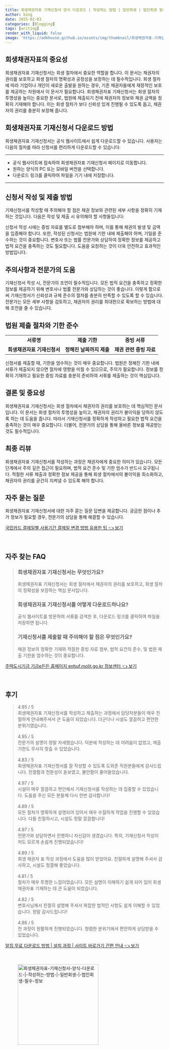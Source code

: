 ```yaml
---
title: 회생채권자표 기재신청서 양식 다운로드 | 작성하는 방법 | 일반회생 | 법인회생 필수 정보
author: bing
date: 2025-02-03
categories: [Blogging]
tags: [writing]
render_with_liquid: false
image: 'https://adkhouse.github.io/assets/img/thumbnail/회생채권자표-기재신청서-양식-다운로드-|-작성하는-방법-|-일반회생-|-법인회생-필수-정보.webp'
---
```



<h2 id='회생채권자표-중요성'>회생채권자표의 중요성</h2>

<p>회생채권자표 기재신청서는 회생 절차에서 중요한 역할을 합니다. 이 문서는 채권자의 권리를 보호하고 회생 절차의 명확성과 공정성을 보장하는 데 필수적입니다. 회생 절차에 따라 기업이나 개인이 새로운 출발을 원하는 경우, 기존 채권자들에게 재정적인 보호를 제공하는 차원에서 이 문서가 필요합니다. 회생채권자표 기재신청서는 회생 절차의 투명성을 높이는 중요한 문서로, 법원에 제출되기 전에 채권자의 정보와 채권 금액을 정확히 기재해야 합니다. 이는 회생 절차가 보다 신뢰성 있게 진행될 수 있도록 돕고, 채권자의 권리를 충분히 보장해 줍니다.</p>

<h2 id='기재신청서-다운로드-method'>회생채권자표 기재신청서 다운로드 방법</h2>

<p>회생채권자표 기재신청서는 공식 웹사이트에서 쉽게 다운로드할 수 있습니다. 사용자는 다음의 절차를 따라 신청서를 편리하게 다운로드할 수 있습니다:</p>

<hr />

<ul>
    <li>공식 웹사이트에 접속하여 회생채권자표 기재신청서 페이지로 이동합니다.</li>
    <li>원하는 양식의 PC 또는 모바일 버전을 선택합니다.</li>
    <li>다운로드 링크를 클릭하여 파일을 기기 내에 저장합니다.</li>
</ul>

<hr />

<h2 id='신청서-작성-및-제출-방법'>신청서 작성 및 제출 방법</h2>

<p>기재신청서를 작성할 때 주의해야 할 점은 채권 정보와 관련된 세부 사항을 정확히 기재하는 것입니다. 다음은 작성 및 제출 시 유의해야 할 사항들입니다:</p>

<p>신청서 작성 시에는 증빙 자료를 별도로 첨부해야 하며, 이를 통해 채권의 발생 및 금액을 입증해야 합니다. 또한, 작성된 신청서는 법원에 기한 내에 제출해야 하며, 기일을 준수하는 것이 중요합니다. 변호사 또는 법률 전문가와 상담하여 정확한 정보를 제공하고 법적 요건을 충족하는 것도 필요합니다. 도움을 요청하는 것이 더욱 안전하고 효과적인 방법입니다.</p>

<h2 id='주의사항과-전문가-도움'>주의사항과 전문가의 도움</h2>

<p>기재신청서 작성 시, 전문가의 조언이 필수적입니다. 모든 법적 요건을 충족하고 정확한 정보를 제공하기 위해 변호사나 법률 전문가와 상담하는 것이 좋습니다. 이렇게 함으로써 기재신청서가 신뢰성과 규제 준수의 절차를 충분히 만족할 수 있도록 할 수 있습니다. 전문가는 모든 세부 사항을 검토하고, 채권자의 권리를 최대한으로 확보하는 방법에 대해 조언을 줄 수 있습니다.</p>

<h2 id='법원-제출-절차'>법원 제출 절차와 기한 준수</h2>

<table>
    <tr>
        <td style="text-align: center; height: 17px;"><b>서류명</b></td>
        <td style="text-align: center; height: 17px;"><b>제출 기한</b></td>
        <td style="text-align: center; height: 17px;"><b>증빙 서류</b></td>
    </tr>
    <tr>
        <td style="text-align: center; height: 17px;"><b>회생채권자표 기재신청서</b></td>
        <td style="text-align: center; height: 17px;"><b>정해진 날짜까지 제출</b></td>
        <td style="text-align: center; height: 17px;"><b>채권 관련 증빙 자료</b></td>
    </tr>
</table>

<p>신청서를 제출할 때, 기한을 엄수하는 것이 매우 중요합니다. 법원은 정해진 기한 내에 서류가 제출되지 않으면 절차에 영향을 미칠 수 있으므로, 주의가 필요합니다. 정보를 정확히 기재하고 필요한 증빙 자료를 충분히 준비하여 서류를 제출하는 것이 핵심입니다.</p>

<h2 id='결론-및-중요성'>결론 및 중요성</h2>

<p>회생채권자표 기재신청서는 회생 절차에서 채권자의 권리를 보호하는 데 핵심적인 문서입니다. 이 문서는 회생 절차의 투명성을 높이고, 채권자의 권리가 불이익을 당하지 않도록 하는 데 도움을 줍니다. 따라서 기재신청서를 정확하게 작성하고 필요한 법적 요건을 충족하는 것이 매우 중요합니다. 더불어, 전문가의 상담을 통해 올바른 정보를 제공받는 것도 필수적입니다.</p>

<h2 id='최종-리뷰'>최종 리뷰</h2>

<p>회생채권자표 기재신청서를 작성하는 과정은 채권자에게 중요한 의미가 있습니다. 모든 단계에서 주의 깊은 접근이 필요하며, 법적 요건 준수 및 기한 엄수가 반드시 요구됩니다. 적절한 서류 제출과 정확한 정보 제공을 통해 회생 절차에서의 불이익을 최소화하고, 채권자의 권리를 굳건히 지켜낼 수 있도록 해야 합니다.</p>

<h2 id='자주-묻는-질문'>자주 묻는 질문</h2>

<p>회생채권자표 기재신청서에 대한 자주 묻는 질문 답변을 제공합니다. 궁금한 점이나 추가 정보가 필요할 경우, 전문가의 상담을 통해 해결할 수 있습니다.</p>


<p><a class="click-button" title="국민카드 결제일별 사용기간 결제일 변경 방법 유용한 팁" href="https://adkhouse.github.io/posts/%EA%B5%AD%EB%AF%BC%EC%B9%B4%EB%93%9C-%EA%B2%B0%EC%A0%9C%EC%9D%BC%EB%B3%84-%EC%82%AC%EC%9A%A9%EA%B8%B0%EA%B0%84-%EA%B2%B0%EC%A0%9C%EC%9D%BC-%EB%B3%80%EA%B2%BD-%EB%B0%A9%EB%B2%95-%EC%9C%A0%EC%9A%A9%ED%95%9C-%ED%8C%81/" rel="dofollow">국민카드 결제일별 사용기간 결제일 변경 방법 유용한 팁 👈 보기</a></p><br>
<h2 id='자주_찾는_FAQ'>자주 찾는 FAQ</h2>
<div itemscope="" itemtype="https://schema.org/FAQPage"> 
<blockquote> 
<div itemscope="" itemprop="mainEntity" itemtype="https://schema.org/Question"> 
<h3 itemprop="name">회생채권자표 기재신청서는 무엇인가요?</h3> 
<div itemscope="" itemprop="acceptedAnswer" itemtype="https://schema.org/Answer"> 
<span itemprop="text"> 
<p>회생채권자표 기재신청서는 회생 절차에서 채권자의 권리를 보호하고, 회생 절차의 정확성을 보장하는 핵심 문서입니다.</p> 
</span> 
</div> 
</div> 

<div itemscope="" itemprop="mainEntity" itemtype="https://schema.org/Question"> 
<h3 itemprop="name">회생채권자표 기재신청서를 어떻게 다운로드하나요?</h3> 
<div itemscope="" itemprop="acceptedAnswer" itemtype="https://schema.org/Answer"> 
<span itemprop="text"> 
<p>공식 웹사이트를 방문하여 서류를 검색한 후, 다운로드 링크를 클릭하여 파일을 저장하면 됩니다.</p> 
</span> 
</div> 
</div> 

<div itemscope="" itemprop="mainEntity" itemtype="https://schema.org/Question"> 
<h3 itemprop="name">기재신청서를 제출할 때 주의해야 할 점은 무엇인가요?</h3> 
<div itemscope="" itemprop="acceptedAnswer" itemtype="https://schema.org/Answer"> 
<span itemprop="text"> 
<p>채권 정보의 정확한 기재와 적절한 증빙 자료 첨부, 법적 요건의 준수, 및 법원 제출 기한을 엄수하는 것이 중요합니다.</p> 
</span> 
</div> 
</div> 
</blockquote> 
</div>
<p><a class="click-button" title="주택도시기금 기금e든든 홈페이지 enhuf.molit.go.kr 정보센터" href="https://adkhouse.github.io/posts/%EC%A3%BC%ED%83%9D%EB%8F%84%EC%8B%9C%EA%B8%B0%EA%B8%88-%EA%B8%B0%EA%B8%88e%EB%93%A0%EB%93%A0-%ED%99%88%ED%8E%98%EC%9D%B4%EC%A7%80-enhuf.molit.go.kr-%EC%A0%95%EB%B3%B4%EC%84%BC%ED%84%B0/" rel="dofollow">주택도시기금 기금e든든 홈페이지 enhuf.molit.go.kr 정보센터 👈 보기</a></p><br>
<h2 id='후기'>후기</h2>
<div itemscope itemtype="https://schema.org/Product">
  <blockquote>
  <div itemprop="review" itemscope itemtype="https://schema.org/Review">
      <div itemprop="reviewRating" itemscope itemtype="https://schema.org/Rating"> <span itemprop="ratingValue">4.95</span> / <span itemprop="bestRating">5</span> </div>
      <span itemprop="reviewBody">회생채권자표 기재신청서를 작성하고 제출하는 과정에서 담당자분들이 매우 친절하게 안내해주셔서 큰 도움이 되었습니다. 더군다나 시설도 깔끔하고 편안한 분위기였습니다.</span>
  </div>
  <br>
  <div itemprop="review" itemscope itemtype="https://schema.org/Review">
      <div itemprop="reviewRating" itemscope itemtype="https://schema.org/Rating"> <span itemprop="ratingValue">4.95</span> / <span itemprop="bestRating">5</span> </div>
      <span itemprop="reviewBody">전문가의 설명이 정말 자세했습니다. 덕분에 작성하는 데 어려움이 없었고, 제출 기한도 무사히 맞출 수 있었습니다.</span>
  </div>
  <br>
  <div itemprop="review" itemscope itemtype="https://schema.org/Review">
      <div itemprop="reviewRating" itemscope itemtype="https://schema.org/Rating"> <span itemprop="ratingValue">4.83</span> / <span itemprop="bestRating">5</span> </div>
      <span itemprop="reviewBody">회생채권자표 기재신청서를 잘 작성할 수 있도록 도와준 직원분들에게 감사드립니다. 친절함과 전문성이 돋보였고, 불안함이 줄어들었습니다.</span>
  </div>
  <br>
  <div itemprop="review" itemscope itemtype="https://schema.org/Review">
      <div itemprop="reviewRating" itemscope itemtype="https://schema.org/Rating"> <span itemprop="ratingValue">4.97</span> / <span itemprop="bestRating">5</span> </div>
      <span itemprop="reviewBody">시설이 매우 깔끔하고 편안해서 기재신청서를 작성하는 데 집중할 수 있었습니다. 도움을 주신 모든 분들께 다시 한번 감사합니다!</span>
  </div>
  <br>
  <div itemprop="review" itemscope itemtype="https://schema.org/Review">
      <div itemprop="reviewRating" itemscope itemtype="https://schema.org/Rating"> <span itemprop="ratingValue">4.89</span> / <span itemprop="bestRating">5</span> </div>
      <span itemprop="reviewBody">모든 절차가 명확하게 설명되어 있어서 매우 수월하게 작업을 진행할 수 있었습니다. 다들 친절하시고, 시설도 정말 깔끔합니다!</span>
  </div>
  <br>
  <div itemprop="review" itemscope itemtype="https://schema.org/Review">
      <div itemprop="reviewRating" itemscope itemtype="https://schema.org/Rating"> <span itemprop="ratingValue">4.97</span> / <span itemprop="bestRating">5</span> </div>
      <span itemprop="reviewBody">전문가와 상담하면서 진행하니 자신감이 생겼습니다. 특히, 기재신청서 작성이 저도 모르게 손쉽게 진행되었습니다!</span>
  </div>
  <br>
  <div itemprop="review" itemscope itemtype="https://schema.org/Review">
      <div itemprop="reviewRating" itemscope itemtype="https://schema.org/Rating"> <span itemprop="ratingValue">4.89</span> / <span itemprop="bestRating">5</span> </div>
      <span itemprop="reviewBody">회생 채권자 표 작성 과정에서 도움을 많이 받았어요. 친절하게 설명해 주셔서 감사하고, 시설도 청결해 좋았습니다.</span>
  </div>
  <br>
  <div itemprop="review" itemscope itemtype="https://schema.org/Review">
      <div itemprop="reviewRating" itemscope itemtype="https://schema.org/Rating"> <span itemprop="ratingValue">4.81</span> / <span itemprop="bestRating">5</span> </div>
      <span itemprop="reviewBody">절차가 매우 투명한 느낌이었습니다. 모든 설명이 이해하기 쉽게 되어 있어 회생 채권자표 기재하는 데 큰 도움이 되었습니다.</span>
  </div>
  <br>
  <div itemprop="review" itemscope itemtype="https://schema.org/Review">
      <div itemprop="reviewRating" itemscope itemtype="https://schema.org/Rating"> <span itemprop="ratingValue">4.82</span> / <span itemprop="bestRating">5</span> </div>
      <span itemprop="reviewBody">변호사님께서 친절히 설명해 주셔서 복잡한 법적인 사항도 쉽게 이해할 수 있었습니다. 정말 감사드립니다!</span>
  </div>
  <br>
  <div itemprop="review" itemscope itemtype="https://schema.org/Review">
      <div itemprop="reviewRating" itemscope itemtype="https://schema.org/Rating"> <span itemprop="ratingValue">4.86</span> / <span itemprop="bestRating">5</span> </div>
      <span itemprop="reviewBody">전 과정이 원활하게 진행되었습니다. 청렴한 분위기에서 편안하게 상담받을 수 있었습니다.</span>
  </div>
  </blockquote>
</div>
<p><a class="click-button" title="알집 무료 다운로드 방법 | 설치 과정 | 사이트 바로가기 간편 안내" href="https://adkhouse.github.io/posts/%EC%95%8C%EC%A7%91-%EB%AC%B4%EB%A3%8C-%EB%8B%A4%EC%9A%B4%EB%A1%9C%EB%93%9C-%EB%B0%A9%EB%B2%95-%EC%84%A4%EC%B9%98-%EA%B3%BC%EC%A0%95-%EC%82%AC%EC%9D%B4%ED%8A%B8-%EB%B0%94%EB%A1%9C%EA%B0%80%EA%B8%B0-%EA%B0%84%ED%8E%B8-%EC%95%88%EB%82%B4/" rel="dofollow">알집 무료 다운로드 방법 | 설치 과정 | 사이트 바로가기 간편 안내 👈 보기</a></p><br>
<figure class="image"><img src="https://adkhouse.github.io/assets/img/thumbnail/회생채권자표-기재신청서-양식-다운로드-|-작성하는-방법-|-일반회생-|-법인회생-필수-정보.webp" alt="회생채권자표-기재신청서-양식-다운로드-|-작성하는-방법-|-일반회생-|-법인회생-필수-정보" width="256" height="256"></figure>